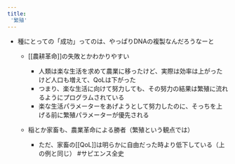 ```yaml
---
title:
 '繁殖'
---
```


- 種にとっての「成功」ってのは、やっぱりDNAの複製なんだろうなーと
    - [[農耕革命]]の失敗とかわかりやすい
        - 人類は楽な生活を求めて農業に移ったけど、実際は効率は上がったけど人口も増えて、QoLは下がった
        - つまり、楽な生活に向けて努力しても、その努力の結果は繁殖に流れるようにプログラムされている
        - 楽な生活パラメーターをあげようとして努力したのに、そっちを上げる前に繁殖パラメーターが優先される

    - 稲とか家畜も、農業革命による勝者（繁殖という観点では）
        - ただ、家畜の[[QoL]]は明らかに自由だった時より低下している（上の例と同じ）
#サピエンス全史
